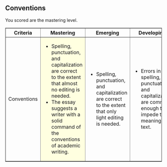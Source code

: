 ## Conventions

You scored are the mastering level.

<table border="1">
<tr><th width="10%">Criteria</th><th width="30%">Mastering</th><th width="30%">Emerging</th><th width="30%">Developing</th></tr>

<tr>
<td>Conventions</td>
<td bgcolor='lightyellow'><ul>
<li>Spelling, punctuation, and capitalization are correct to the extent that almost no editing is needed. </li>
<li>The essay suggests a writer with a solid command of the conventions of academic writing.</li>
</ul></td><td><ul>
<li>Spelling, punctuation, and capitalization are correct to the extent that only light editing is needed.</li>
</td><td><ul>
<li>Errors in spelling, punctuation, and capitalization are common enough to impede the meaning of text. </li>
</ul></td></tr>

</table>

